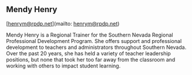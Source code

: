 ## Mendy Henry

[henrym@rpdp.net](mailto: henrym@rpdp.net)

Mendy Henry is a Regional Trainer for the Southern Nevada Regional Professional Development Program.  She offers support and professional development to teachers and administrators throughout Southern Nevada. Over the past 20 years, she has held a variety of teacher leadership positions, but none that took her too far away from the classroom and working with others to impact student learning.
